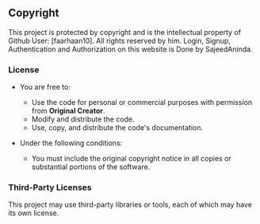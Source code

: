 ## Copyright

This project is protected by copyright and is the intellectual property of Github User: [faarhaan10]. All rights reserved by him.
Login, Signup, Authentication and Authorization on this website is Done by SajeedAninda. 

### License

- You are free to:
  - Use the code for personal or commercial purposes with permission from <strong>Original Creator</strong>.
  - Modify and distribute the code.
  - Use, copy, and distribute the code's documentation.

- Under the following conditions:
  - You must include the original copyright notice in all copies or substantial portions of the software.


### Third-Party Licenses

This project may use third-party libraries or tools, each of which may have its own license.

